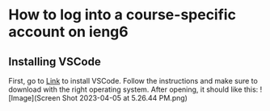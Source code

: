 # How to log into a course-specific account on ieng6
## Installing VSCode
First, go to [Link](https://code.visualstudio.com/) to install VSCode. Follow the instructions and make sure to download with the right operating system.
After opening, it should like this: ![Image](Screen Shot 2023-04-05 at 5.26.44 PM.png)
